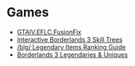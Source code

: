 # Games

* [GTAIV.EFLC.FusionFix][1]
* [Interactive Borderlands 3 Skill Trees][2]
* [/blg/ Legendary Items Ranking Guide][3]
* [Borderlands 3 Legendaries & Uniques][4]

[1]: https://github.com/ThirteenAG/GTAIV.EFLC.FusionFix
[2]: https://borderlands.com/en-US/characters/moze/
[3]: https://docs.google.com/spreadsheets/d/1_TOd4qVnnaK49_uQxmvSYU2mqHkw7ntN4QmGbTeq664/edit
[4]: https://docs.google.com/spreadsheets/d/1fkCwu0zeX1BBGcNEzWGZDr2kQ0IOPSoZQK2FD-zpw1M/edit
